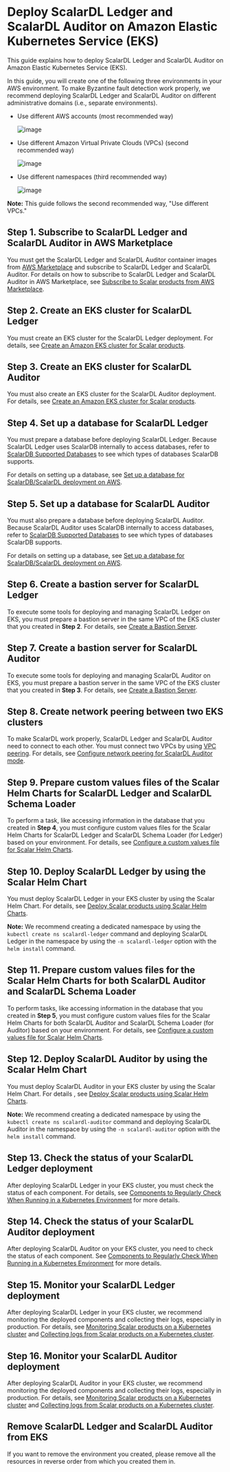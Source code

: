# Deploy ScalarDL Ledger and ScalarDL Auditor on Amazon Elastic Kubernetes Service (EKS)

This guide explains how to deploy ScalarDL Ledger and ScalarDL Auditor on Amazon Elastic Kubernetes Service (EKS).

In this guide, you will create one of the following three environments in your AWS environment. To make Byzantine fault detection work properly, we recommend deploying ScalarDL Ledger and ScalarDL Auditor on different administrative domains (i.e., separate environments).

* Use different AWS accounts (most recommended way)

  ![image](./images/png/EKS_ScalarDL_Auditor_Multi_Account.drawio.png)

* Use different Amazon Virtual Private Clouds (VPCs) (second recommended way)

  ![image](./images/png/EKS_ScalarDL_Auditor_Multi_VPC.drawio.png)

* Use different namespaces (third recommended way)

  ![image](./images/png/EKS_ScalarDL_Auditor_Multi_Namespace.drawio.png)

**Note:** This guide follows the second recommended way, "Use different VPCs."

## Step 1. Subscribe to ScalarDL Ledger and ScalarDL Auditor in AWS Marketplace

You must get the ScalarDL Ledger and ScalarDL Auditor container images from [AWS Marketplace](https://aws.amazon.com/marketplace/seller-profile?id=bd4cd7de-49cd-433f-97ba-5cf71d76ec7b) and subscribe to ScalarDL Ledger and ScalarDL Auditor. For details on how to subscribe to ScalarDL Ledger and ScalarDL Auditor in AWS Marketplace, see [Subscribe to Scalar products from AWS Marketplace](./AwsMarketplaceGuide.md#subscribe-to-scalar-products-from-aws-marketplace).

## Step 2. Create an EKS cluster for ScalarDL Ledger

You must create an EKS cluster for the ScalarDL Ledger deployment. For details, see [Create an Amazon EKS cluster for Scalar products](./CreateEKSClusterForScalarProducts.md).

## Step 3. Create an EKS cluster for ScalarDL Auditor

You must also create an EKS cluster for the ScalarDL Auditor deployment. For details, see [Create an Amazon EKS cluster for Scalar products](./CreateEKSClusterForScalarProducts.md).

## Step 4. Set up a database for ScalarDL Ledger

You must prepare a database before deploying ScalarDL Ledger. Because ScalarDL Ledger uses ScalarDB internally to access databases, refer to [ScalarDB Supported Databases](https://github.com/scalar-labs/scalardb/blob/master/docs/scalardb-supported-databases.md) to see which types of databases ScalarDB supports.

For details on setting up a database, see [Set up a database for ScalarDB/ScalarDL deployment on AWS](./SetupDatabaseForAWS.md).

## Step 5. Set up a database for ScalarDL Auditor

You must also prepare a database before deploying ScalarDL Auditor. Because ScalarDL Auditor uses ScalarDB internally to access databases, refer to [ScalarDB Supported Databases](https://github.com/scalar-labs/scalardb/blob/master/docs/scalardb-supported-databases.md) to see which types of databases ScalarDB supports.

For details on setting up a database, see [Set up a database for ScalarDB/ScalarDL deployment on AWS](./SetupDatabaseForAWS.md).

## Step 6. Create a bastion server for ScalarDL Ledger

To execute some tools for deploying and managing ScalarDL Ledger on EKS, you must prepare a bastion server in the same VPC of the EKS cluster that you created in **Step 2**. For details, see [Create a Bastion Server](./CreateBastionServer.md).

## Step 7. Create a bastion server for ScalarDL Auditor

To execute some tools for deploying and managing ScalarDL Auditor on EKS, you must prepare a bastion server in the same VPC of the EKS cluster that you created in **Step 3**. For details, see [Create a Bastion Server](./CreateBastionServer.md).

## Step 8. Create network peering between two EKS clusters

To make ScalarDL work properly, ScalarDL Ledger and ScalarDL Auditor need to connect to each other. You must connect two VPCs by using [VPC peering](https://docs.aws.amazon.com/vpc/latest/peering/create-vpc-peering-connection.html). For details, see [Configure network peering for ScalarDL Auditor mode](./NetworkPeeringForScalarDLAuditor.md).

## Step 9. Prepare custom values files of the Scalar Helm Charts for ScalarDL Ledger and ScalarDL Schema Loader

To perform a task, like accessing information in the database that you created in **Step 4**, you must configure custom values files for the Scalar Helm Charts for ScalarDL Ledger and ScalarDL Schema Loader (for Ledger) based on your environment. For details, see [Configure a custom values file for Scalar Helm Charts](https://github.com/scalar-labs/helm-charts/blob/main/docs/configure-custom-values-file.md).

## Step 10. Deploy ScalarDL Ledger by using the Scalar Helm Chart

You must deploy ScalarDL Ledger in your EKS cluster by using the Scalar Helm Chart. For details, see [Deploy Scalar products using Scalar Helm Charts](https://github.com/scalar-labs/helm-charts/blob/main/docs/how-to-deploy-scalar-products.md).

**Note:** We recommend creating a dedicated namespace by using the `kubectl create ns scalardl-ledger` command and deploying ScalarDL Ledger in the namespace by using the `-n scalardl-ledger` option with the `helm install` command.

## Step 11. Prepare custom values files for the Scalar Helm Charts for both ScalarDL Auditor and ScalarDL Schema Loader

To perform tasks, like accessing information in the database that you created in **Step 5**, you must configure custom values files for the Scalar Helm Charts for both ScalarDL Auditor and ScalarDL Schema Loader (for Auditor) based on your environment. For details, see [Configure a custom values file for Scalar Helm Charts](https://github.com/scalar-labs/helm-charts/blob/main/docs/configure-custom-values-file.md).

## Step 12. Deploy ScalarDL Auditor by using the Scalar Helm Chart

You must deploy ScalarDL Auditor in your EKS cluster by using the Scalar Helm Chart. For details , see [Deploy Scalar products using Scalar Helm Charts](https://github.com/scalar-labs/helm-charts/blob/main/docs/how-to-deploy-scalar-products.md).

**Note:** We recommend creating a dedicated namespace by using the `kubectl create ns scalardl-auditor` command and deploying ScalarDL Auditor in the namespace by using the `-n scalardl-auditor` option with the `helm install` command.

## Step 13. Check the status of your ScalarDL Ledger deployment

After deploying ScalarDL Ledger in your EKS cluster, you must check the status of each component. For details, see [Components to Regularly Check When Running in a Kubernetes Environment](./RegularCheck.md) for more details.

## Step 14. Check the status of your ScalarDL Auditor deployment

After deploying ScalarDL Auditor on your EKS cluster, you need to check the status of each component. See [Components to Regularly Check When Running in a Kubernetes Environment](./RegularCheck.md) for more details.

## Step 15. Monitor your ScalarDL Ledger deployment

After deploying ScalarDL Ledger in your EKS cluster, we recommend monitoring the deployed components and collecting their logs, especially in production. For details, see [Monitoring Scalar products on a Kubernetes cluster](./K8sMonitorGuide.md) and [Collecting logs from Scalar products on a Kubernetes cluster](./K8sLogCollectionGuide.md).

## Step 16. Monitor your ScalarDL Auditor deployment

After deploying ScalarDL Auditor in your EKS cluster, we recommend monitoring the deployed components and collecting their logs, especially in production. For details, see [Monitoring Scalar products on a Kubernetes cluster](./K8sMonitorGuide.md) and [Collecting logs from Scalar products on a Kubernetes cluster](./K8sLogCollectionGuide.md).

## Remove ScalarDL Ledger and ScalarDL Auditor from EKS

If you want to remove the environment you created, please remove all the resources in reverse order from which you created them in.
